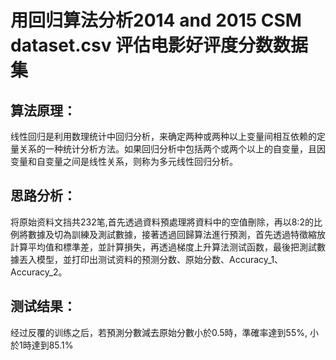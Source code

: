 # 用回归算法分析2014 and 2015 CSM dataset.csv 评估电影好评度分数数据集

## 算法原理：
线性回归是利用数理统计中回归分析，来确定两种或两种以上变量间相互依赖的定量关系的一种统计分析方法。如果回归分析中包括两个或两个以上的自变量，且因变量和自变量之间是线性关系，则称为多元线性回归分析。

## 思路分析：
将原始资料文挡共232笔,首先透過資料預處理將資料中的空值刪除，再以8:2的比例將數據及切為訓練及測試數據，接著透過回歸算法進行預測，首先透過特徵縮放計算平均值和標準差，並計算損失，再透過梯度上升算法测试函数，最後把測試數據丟入模型，並打印出测试资料的预测分数、原始分数、Accuracy_1、Accuracy_2。

## 测试结果：
经过反覆的训练之后，若預測分數減去原始分數小於0.5時，準確率達到55%, 小於1時達到85.1%
